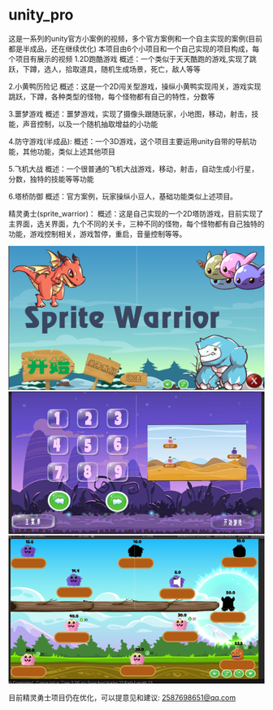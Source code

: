 # unity_pro
这是一系列的unity官方小案例的视频，多个官方案例和一个自主实现的案例(目前都是半成品，还在继续优化)
本项目由6个小项目和一个自己实现的项目构成，每个项目有展示的视频
1.2D跑酷游戏
    概述：一个类似于天天酷跑的游戏,实现了跳跃，下蹲，选人，拾取道具，随机生成场景，死亡，敌人等等
    
2.小黄鸭历险记
    概述：这是一个2D闯关型游戏，操纵小黄鸭实现闯关，游戏实现跳跃，下蹲，各种类型的怪物，每个怪物都有自己的特性，分数等

3.噩梦游戏
    概述：噩梦游戏，实现了摄像头跟随玩家，小地图，移动，射击，技能，声音控制，以及一个随机抽取增益的小功能
    
4.防守游戏(半成品):
    概述：一个3D游戏，这个项目主要运用unity自带的导航功能，其他功能，类似上述其他项目
    
5.飞机大战
    概述：一个很普通的飞机大战游戏，移动，射击，自动生成小行星，分数，独特的技能等等功能
  
6.塔桥防御
    概述：官方案例，玩家操纵小豆人，基础功能类似上述项目。
    
精灵勇士(sprite_warrior)：
    概述：这是自己实现的一个2D塔防游戏，目前实现了主界面，选关界面，九个不同的关卡，三种不同的怪物，每个怪物都有自己独特的功能，游戏控制相关，游戏暂停，重启，音量控制等等。

![Image text](https://github.com/A258Person/sprite_pic/blob/main/main.png)
![Image text](https://github.com/A258Person/picture/blob/master/sprite_select.png)
![Image text](https://github.com/A258Person/picture/blob/master/sprite_games.png)

目前精灵勇士项目仍在优化，可以提意见和建议: 2587698651@qq.com   
